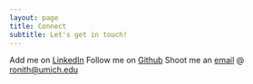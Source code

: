 ```yaml
---
layout: page
title: Connect
subtitle: Let's get in touch!
---
```


Add me on [LinkedIn](https://www.linkedin.com/in/ronith-ganjigunta-4a139a1b4/)
Follow me on [Github](https://www.linkedin.com/in/ronith-ganjigunta-4a139a1b4/)
Shoot me an [email](https://mail.google.com/mail/u/0/#inbox) @ ronith@umich.edu
